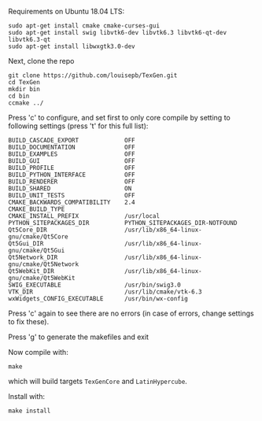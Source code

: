 Requirements on Ubuntu 18.04 LTS:

    sudo apt-get install cmake cmake-curses-gui
    sudo apt-get install swig libvtk6-dev libvtk6.3 libvtk6-qt-dev libvtk6.3-qt
    sudo apt-get install libwxgtk3.0-dev

Next, clone the repo

    git clone https://github.com/louisepb/TexGen.git
    cd TexGen
    mkdir bin
    cd bin
    ccmake ../

Press 'c' to configure, and set first to only core compile by setting to following settings (press 't' for this full list):

    BUILD_CASCADE_EXPORT             OFF                                                                                                                          
    BUILD_DOCUMENTATION              OFF                                                                                                                          
    BUILD_EXAMPLES                   OFF                                                                                                                          
    BUILD_GUI                        OFF                                                                                                                          
    BUILD_PROFILE                    OFF                                                                                                                          
    BUILD_PYTHON_INTERFACE           OFF                                                                                                                          
    BUILD_RENDERER                   OFF                                                                                                                          
    BUILD_SHARED                     ON                                                                                                                           
    BUILD_UNIT_TESTS                 OFF                                                                                                                          
    CMAKE_BACKWARDS_COMPATIBILITY    2.4                                                                                                                          
    CMAKE_BUILD_TYPE                                                                                                                                              
    CMAKE_INSTALL_PREFIX             /usr/local                                                                                                                   
    PYTHON_SITEPACKAGES_DIR          PYTHON_SITEPACKAGES_DIR-NOTFOUND                                                                                             
    Qt5Core_DIR                      /usr/lib/x86_64-linux-gnu/cmake/Qt5Core                                                                                      
    Qt5Gui_DIR                       /usr/lib/x86_64-linux-gnu/cmake/Qt5Gui                                                                                       
    Qt5Network_DIR                   /usr/lib/x86_64-linux-gnu/cmake/Qt5Network                                                                                   
    Qt5WebKit_DIR                    /usr/lib/x86_64-linux-gnu/cmake/Qt5WebKit                                                                                    
    SWIG_EXECUTABLE                  /usr/bin/swig3.0                                                                                                             
    VTK_DIR                          /usr/lib/cmake/vtk-6.3                                                                                                       
    wxWidgets_CONFIG_EXECUTABLE      /usr/bin/wx-config

Press 'c' again to see there are no errors (in case of errors, change settings to fix these).

Press 'g' to generate the makefiles and exit

Now compile with:

    make 

which will build targets `TexGenCore` and `LatinHypercube`.

Install with:

    make install
